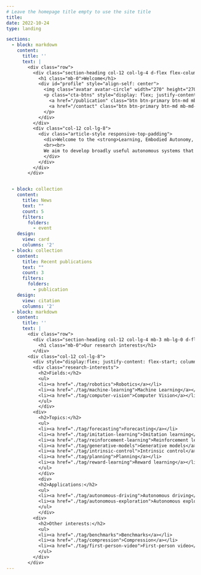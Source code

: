 ```yaml
---
# Leave the homepage title empty to use the site title
title:
date: 2022-10-24
type: landing

sections:
  - block: markdown
    content:
      title: ''
      text: |
        <div class="row">
          <div class="section-heading col-12 col-lg-4 d-flex flex-column align-items-center align-items-lg-start">
            <h1 class="mb-0">Welcome</h1>  
            <div id="profile" style="align-self: center">
              <img class="avatar avatar-circle" width="270" height="270" src="/images/nr_headshot_v1.jpg" alt="Nicholas Rhinehart">
              <p class="cta-btns" style="display: flex; justify-content: center; column-gap: 1vw">
                <a href="/publication" class="btn btn-primary btn-md mb-md-1"><i class="fas fa-book-open-reader pr-1" aria-hidden="true"></i>Read our work</a>
                <a href="/contact" class="btn btn-primary btn-md mb-md-1"><i class="fas fa-envelope pr-1" aria-hidden="true"></i>Contact us</a>
              </p>
            </div>
          </div>
          <div class="col-12 col-lg-8">
            <div class="article-style responsive-top-padding">
              <div>Welcome to the <strong>Learning, Embodied Autonomy, and Forecasting (LEAF)</strong> lab, part of the <a href="https://robotics.utoronto.ca" target="_blank">Robotics Institute</a> and <a href="https://utias.utoronto.ca" target="_blank">Institute for Aerospace Studies</a> at the <a href="https://utoronto.ca" target="_blank">University of Toronto</a>.
              <br><br>
              We aim to develop broadly useful autonomous systems that safely operate in complex environments by advancing the algorithmic foundations of robot learning. Our research develops efficient principled algorithms with methods from model-based and model-free reinforcement learning, imitation learning, information theory, and deep learning. 
              </div>
            </div>
          </div>
        </div>


  - block: collection
    content:
      title: News
      text: ""
      count: 5
      filters:
        folders:
          - event
    design:
      view: card
      columns: '2'
  - block: collection
    content:
      title: Recent publications
      text: ""
      count: 3
      filters:
        folders:
          - publication
    design:
      view: citation
      columns: '2'
  - block: markdown
    content:
      title: ''
      text: |
        <div class="row">
          <div class="section-heading col-12 col-lg-4 mb-3 mb-lg-0 d-flex flex-column align-items-center align-items-lg-start">
            <h1 class="mb-0">Our research interests</h1>  
          </div>
        <div class="col-12 col-lg-8">
          <div style="display:flex; justify-content: flex-start; column-gap: 1vw; row-gap: 1vw; font-size: medium; text-align:left; flex-wrap: wrap">
          <div class="research-interests">
            <h2>Fields:</h2>
            <ul>
            <li><a href="./tag/robotics">Robotics</a></li>
            <li><a href="./tag/machine-learning">Machine Learning</a></li>
            <li><a href="./tag/computer-vision">Computer Vision</a></li>
            </ul>
            </div>
          <div>
            <h2>Topics:</h2>
            <ul>
            <li><a href="./tag/forecasting">Forecasting</a></li>
            <li><a href="./tag/imitation-learning">Imitation learning</a></li>
            <li><a href="./tag/reinforcement-learning">Reinforcement learning</a></li>
            <li><a href="./tag/generative-models">Generative models</a></li>
            <li><a href="./tag/intrinsic-control">Intrinsic control</a></li>
            <li><a href="./tag/planning">Planning</a></li>
            <li><a href="./tag/reward-learning">Reward learning</a></li>
            </ul>
            </div>
            <div>
            <h2>Applications:</h2>
            <ul>
            <li><a href="./tag/autonomous-driving">Autonomous driving</a></li>
            <li><a href="./tag/autonomous-exploration">Autonomous exploration</a></li>
            </ul>
            </div>
          <div>
            <h2>Other interests:</h2>
            <ul>
            <li><a href="./tag/benchmarks">Benchmarks</a></li>
            <li><a href="./tag/compression">Compression</a></li>
            <li><a href="./tag/first-person-video">First-person video</a></li>
            </ul>
          </div>	
        </div>
---
```

